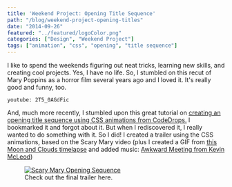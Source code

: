 ```yaml
---
title: 'Weekend Project: Opening Title Sequence'
path: "/blog/weekend-project-opening-titles"
date: "2014-09-26"
featured: "../featured/logoColor.png"
categories: ["Design", "Weekend Project"]
tags: ["animation", "css", "opening", "title sequence"]
---
```


I like to spend the weekends figuring out neat tricks, learning new skills, and creating cool projects. Yes, I have no life. So, I stumbled on this recut of Mary Poppins as a horror film several years ago and I loved it. It's really good and funny, too.

`youtube: 2T5_0AGdFic`

And, much more recently, I stumbled upon this great tutorial on [creating an opening title sequence using CSS animations from CodeDrops.](http://tympanus.net/codrops/2013/04/30/text-opening-sequence-with-css-animations/ "Text Opening Sequence") I bookmarked it and forgot about it. But when I rediscovered it, I really wanted to do something with it. So I did! I created a trailer using the CSS animations, based on the Scary Mary video (plus I created a GIF from [this Moon and Clouds timelapse](https://archive.org/details/MoonAndCloudsTimeLapse2 "Moon and Clouds Timelapse") and added music: [Awkward Meeting from Kevin McLeod](http://incompetech.com/music/royalty-free/index.html?isrc=USUAN1100574 "Incomptech Royalty Free Music"))

<figure>
  <a href="http://www.knanthony.com/showcase/opening-sequence/index.html" target="blank">
    <img
    sizes="(max-width: 810px) 100vw, 810px"
    srcset="https://res.cloudinary.com/dhdaswa6t/image/upload/f_auto,q_60,w_203/v1530396697/blog/scary-mary.png 203w,
            https://res.cloudinary.com/dhdaswa6t/image/upload/f_auto,q_60,w_405/v1530396697/blog/scary-mary.png 405w,
            https://res.cloudinary.com/dhdaswa6t/image/upload/f_auto,q_60,w_810/v1530396697/blog/scary-mary.png 810w,
            https://res.cloudinary.com/dhdaswa6t/image/upload/f_auto,q_60,w_1215/v1530396697/blog/scary-mary.png 1215w"
    src="https://res.cloudinary.com/dhdaswa6t/image/upload/f_auto,q_60,w_810/v1530396697/blog/scary-mary.png"
    alt="Scary Mary Opening Sequence"/>
  </a>
  <figcaption>Check out the final trailer here.</figcaption>
</figure>
